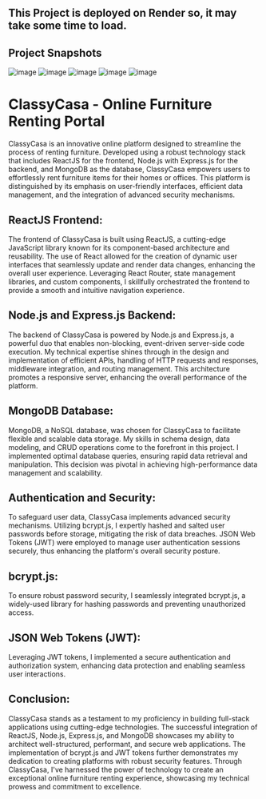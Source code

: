## This Project is deployed on Render so, it may take some time to load.
## Project Snapshots
![image](https://github.com/user-attachments/assets/8ff5ef3a-fa13-463f-af32-aad074774b33)
![image](https://github.com/user-attachments/assets/95913fce-9649-4fce-8621-72887fa8187b)
![image](https://github.com/user-attachments/assets/647a0bbc-9182-42e3-8a57-c397692d97e5)
![image](https://github.com/user-attachments/assets/c22b5f22-3f5a-4d94-bb77-945f5e16101c)
![image](https://github.com/user-attachments/assets/ba36742b-aeaa-4050-a1e2-cdb6c73ad3fd)

# ClassyCasa - Online Furniture Renting Portal
ClassyCasa is an innovative online platform designed to streamline the process of renting furniture. Developed using a robust technology stack that includes ReactJS for the frontend, Node.js with Express.js for the backend, and MongoDB as the database, ClassyCasa empowers users to effortlessly rent furniture items for their homes or offices. This platform is distinguished by its emphasis on user-friendly interfaces, efficient data management, and the integration of advanced security mechanisms.


## ReactJS Frontend:
The frontend of ClassyCasa is built using ReactJS, a cutting-edge JavaScript library known for its component-based architecture and reusability. The use of React allowed for the creation of dynamic user interfaces that seamlessly update and render data changes, enhancing the overall user experience. Leveraging React Router, state management libraries, and custom components, I skillfully orchestrated the frontend to provide a smooth and intuitive navigation experience.


## Node.js and Express.js Backend:
The backend of ClassyCasa is powered by Node.js and Express.js, a powerful duo that enables non-blocking, event-driven server-side code execution. My technical expertise shines through in the design and implementation of efficient APIs, handling of HTTP requests and responses, middleware integration, and routing management. This architecture promotes a responsive server, enhancing the overall performance of the platform.


## MongoDB Database:
MongoDB, a NoSQL database, was chosen for ClassyCasa to facilitate flexible and scalable data storage. My skills in schema design, data modeling, and CRUD operations come to the forefront in this project. I implemented optimal database queries, ensuring rapid data retrieval and manipulation. This decision was pivotal in achieving high-performance data management and scalability.


## Authentication and Security:
To safeguard user data, ClassyCasa implements advanced security mechanisms. Utilizing bcrypt.js, I expertly hashed and salted user passwords before storage, mitigating the risk of data breaches. JSON Web Tokens (JWT) were employed to manage user authentication sessions securely, thus enhancing the platform's overall security posture.


## bcrypt.js:
To ensure robust password security, I seamlessly integrated bcrypt.js, a widely-used library for hashing passwords and preventing unauthorized access.


## JSON Web Tokens (JWT):
Leveraging JWT tokens, I implemented a secure authentication and authorization system, enhancing data protection and enabling seamless user interactions.


## Conclusion:
ClassyCasa stands as a testament to my proficiency in building full-stack applications using cutting-edge technologies. The successful integration of ReactJS, Node.js, Express.js, and MongoDB showcases my ability to architect well-structured, performant, and secure web applications. The implementation of bcrypt.js and JWT tokens further demonstrates my dedication to creating platforms with robust security features. Through ClassyCasa, I've harnessed the power of technology to create an exceptional online furniture renting experience, showcasing my technical prowess and commitment to excellence.
